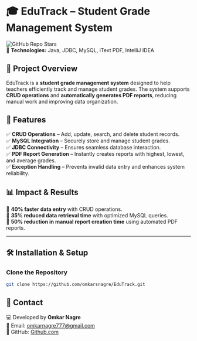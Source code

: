 # 🎓 EduTrack – Student Grade Management System  

![GitHub Repo Stars](https://img.shields.io/github/stars/omkarsnagre/EduTrack?style=social)  
📌 **Technologies:** Java, JDBC, MySQL, iText PDF, IntelliJ IDEA  

## 🚀 Project Overview  
EduTrack is a **student grade management system** designed to help teachers efficiently track and manage student grades. The system supports **CRUD operations** and **automatically generates PDF reports**, reducing manual work and improving data organization.  

## 🔹 Features  
✅ **CRUD Operations** – Add, update, search, and delete student records.  
✅ **MySQL Integration** – Securely store and manage student grades.  
✅ **JDBC Connectivity** – Ensures seamless database interaction.  
✅ **PDF Report Generation** – Instantly creates reports with highest, lowest, and average grades.  
✅ **Exception Handling** – Prevents invalid data entry and enhances system reliability.  

## 📊 Impact & Results  
📌 **40% faster data entry** with CRUD operations.  
📌 **35% reduced data retrieval time** with optimized MySQL queries.  
📌 **50% reduction in manual report creation time** using automated PDF reports.  

---

## 🛠 Installation & Setup  

### **Clone the Repository**
```bash
git clone https://github.com/omkarsnagre/EduTrack.git
```
## 📩 Contact  
💻 Developed by **Omkar Nagre**  
📧 Email: [omkarnagre777@gmail.com](mailto:omkarnagre777@gmail.com)  
🔗 GitHub: [Github.com](https://github.com/omkarsnagre)  

